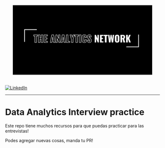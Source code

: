 <p align="center">  
	<br>
	<a href="https://theanalyticsnetwork.tech/">
        <img width="90%" height="10%" src="/images/The%20Analytics%20Network%20logo.png?raw=true"> 
    </a>
    <br>
    <br>
</p>


[![LinkedIn](https://img.shields.io/badge/LinkedIn-0077B5?style=for-the-badge&logo=linkedin&logoColor=white)](https://www.linkedin.com/in/velazquezagustin/)

***

# Data Analytics Interview practice

Este repo tiene muchos recursos para que puedas practicar para las entrevistas!

Podes agregar nuevas cosas, manda tu PR!
